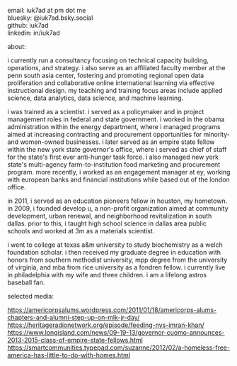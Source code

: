 email: iuk7ad at pm dot me<br>
bluesky: @iuk7ad.bsky.social<br>
github: iuk7ad<br>
linkedin: in/iuk7ad<br>

about:<br>

i currently run a consultancy focusing on technical capacity building, operations, and strategy. i also serve as an affiliated faculty member at the penn south asia center, fostering and promoting regional open data proliferation and collaborative online international learning via effective instructional design. my teaching and training focus areas include applied science, data analytics, data science, and machine learning.<br>

i was trained as a scientist. i served as a policymaker and in project management roles in federal and state government. i worked in the obama administration within the energy department, where i managed programs aimed at increasing contracting and procurement opportunities for minority- and women-owned businesses. i later served as an empire state fellow within the new york state governor's office, where i served as chief of staff for the state's first ever anti-hunger task force. i also managed new york state's multi-agency farm-to-institution food marketing and procurement program. more recently, i worked as an engagement manager at ey, working with european banks and financial institutions while based out of the london office.<br>

in 2011, i served as an education pioneers fellow in houston, my hometown. in 2009, i founded develop u, a non-profit organization aimed at community development, urban renewal, and neighborhood revitalization in south dallas. prior to this, i taught high school science in dallas area public schools and worked at 3m as a materials scientist.<br>

i went to college at texas a&m university to study biochemistry as a welch foundation scholar. i then received my graduate degree in education with honors from southern methodist university, mpp degree from the university of virginia, and mba from rice university as a fondren fellow. i currently live in philadelphia with my wife and three children. i am a lifelong astros baseball fan.<br>

selected media:<br>

https://americorpsalums.wordpress.com/2011/01/18/americorps-alums-chapters-and-alumni-step-up-on-mlk-jr-day/<br>
https://heritageradionetwork.org/episode/feeding-nys-imran-khan/<br>
https://www.longisland.com/news/09-19-13/governor-cuomo-announces-2013-2015-class-of-empire-state-fellows.html<br>
https://smartcommunities.typepad.com/suzanne/2012/02/a-homeless-free-america-has-little-to-do-with-homes.html
